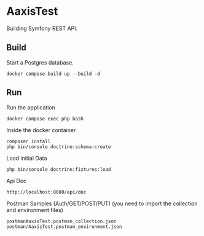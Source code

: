 # AaxisTest

Building Symfony REST API.

## Build

Start a Postgres database.

```
docker compose build up --build -d 
```

## Run
Run the application

```
docker compose exec php bash
```

Inside the docker container

```
composer install
php bin/console doctrine:schema:create
```

Load initial Data
```
php bin/console doctrine:fixtures:load
```

Api Doc
```
http://localhost:8080/api/doc
```

Postman Samples
(Auth/GET/POST/PUT) (you need to import the collection and environment files)

```
postmanAaxisTest.postman_collection.json
postman/AaxisTest.postman_environment.json
```